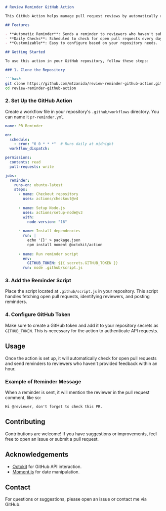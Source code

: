 
```markdown
# Review Reminder GitHub Action

This GitHub Action helps manage pull request reviews by automatically reminding reviewers who have not yet provided feedback. The action runs daily or can be triggered on demand, ensuring timely reviews and enhancing collaboration within your team.

## Features

- **Automatic Reminder**: Sends a reminder to reviewers who haven't submitted feedback after an hour.
- **Daily Checks**: Scheduled to check for open pull requests every day.
- **Customizable**: Easy to configure based on your repository needs.

## Getting Started

To use this action in your GitHub repository, follow these steps:

### 1. Clone the Repository

```bash
git clone https://github.com/mtzanida/review-reminder-github-action.git
cd review-reminder-github-action
```

### 2. Set Up the GitHub Action

Create a workflow file in your repository's `.github/workflows` directory. You can name it `pr-reminder.yml`.

```yaml
name: PR Reminder

on:
  schedule:
    - cron: "0 0 * * *"  # Runs daily at midnight
  workflow_dispatch:

permissions:
  contents: read
  pull-requests: write

jobs:
  reminder:
    runs-on: ubuntu-latest
    steps:
      - name: Checkout repository
        uses: actions/checkout@v4
      
      - name: Setup Node.js
        uses: actions/setup-node@v3
        with:
          node-version: "16"
      
      - name: Install dependencies
        run: |
          echo '{}' > package.json
          npm install moment @octokit/action
      
      - name: Run reminder script
        env:
          GITHUB_TOKEN: ${{ secrets.GITHUB_TOKEN }}
        run: node .github/script.js
```

### 3. Add the Reminder Script

Place the script located at `.github/script.js` in your repository. This script handles fetching open pull requests, identifying reviewers, and posting reminders.

### 4. Configure GitHub Token

Make sure to create a GitHub token and add it to your repository secrets as `GITHUB_TOKEN`. This is necessary for the action to authenticate API requests.

## Usage

Once the action is set up, it will automatically check for open pull requests and send reminders to reviewers who haven't provided feedback within an hour.

### Example of Reminder Message

When a reminder is sent, it will mention the reviewer in the pull request comment, like so:

```
Hi @reviewer, don't forget to check this PR.
```

## Contributing

Contributions are welcome! If you have suggestions or improvements, feel free to open an issue or submit a pull request.


## Acknowledgements

- [Octokit](https://github.com/octokit/octokit.js) for GitHub API interaction.
- [Moment.js](https://momentjs.com/) for date manipulation.

## Contact

For questions or suggestions, please open an issue or contact me via GitHub.

```

